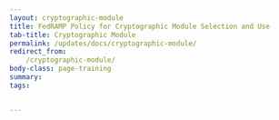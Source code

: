 ```yaml
---
layout: cryptographic-module
title: FedRAMP Policy for Cryptographic Module Selection and Use
tab-title: Cryptographic Module
permalink: /updates/docs/cryptographic-module/
redirect_from:
    /cryptographic-module/
body-class: page-training
summary: 
tags: 


---
```

